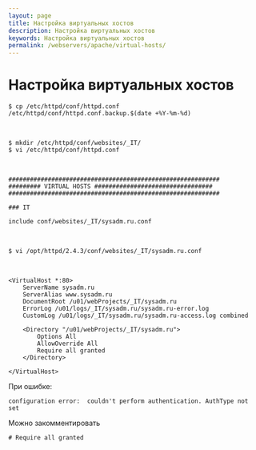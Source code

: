 ```yaml
---
layout: page
title: Настройка виртуальных хостов
description: Настройка виртуальных хостов
keywords: Настройка виртуальных хостов
permalink: /webservers/apache/virtual-hosts/
---
```


# Настройка виртуальных хостов

    $ cp /etc/httpd/conf/httpd.conf /etc/httpd/conf/httpd.conf.backup.$(date +%Y-%m-%d)

<br/>

    $ mkdir /etc/httpd/conf/websites/_IT/
    $ vi /etc/httpd/conf/httpd.conf

<br/>

    ###########################################################
    ######### VIRTUAL HOSTS #################################
    ###########################################################

    ### IT

    include conf/websites/_IT/sysadm.ru.conf

<br/>

    $ vi /opt/httpd/2.4.3/conf/websites/_IT/sysadm.ru.conf

<br/>

    <VirtualHost *:80>
        ServerName sysadm.ru
        ServerAlias www.sysadm.ru
        DocumentRoot /u01/webProjects/_IT/sysadm.ru
        ErrorLog /u01/logs/_IT/sysadm.ru/sysadm.ru-error.log
        CustomLog /u01/logs/_IT/sysadm.ru/sysadm.ru-access.log combined

        <Directory "/u01/webProjects/_IT/sysadm.ru">
            Options All
            AllowOverride All
            Require all granted
        </Directory>

    </VirtualHost>

При ошибке:

    configuration error:  couldn't perform authentication. AuthType not set

Можно закомментировать

    # Require all granted
